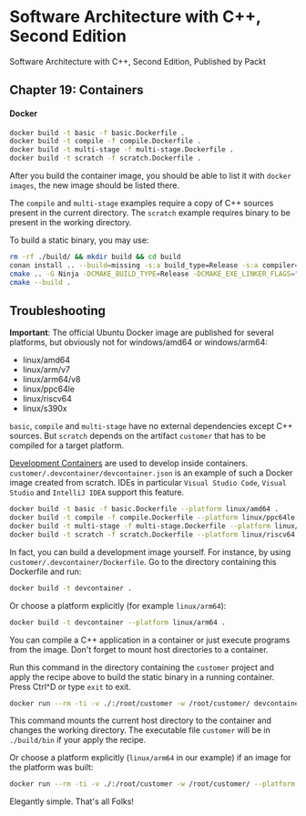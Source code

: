 # Software Architecture with C++, Second Edition

Software Architecture with C++, Second Edition, Published by Packt

## Chapter 19: Containers

#### Docker

```bash
docker build -t basic -f basic.Dockerfile .
docker build -t compile -f compile.Dockerfile .
docker build -t multi-stage -f multi-stage.Dockerfile .
docker build -t scratch -f scratch.Dockerfile .
```

After you build the container image, you should be able to list it with `docker images`, the new image should be listed there.

The `compile` and `multi-stage` examples require a copy of C++ sources present in the current directory.
The `scratch` example requires binary to be present in the working directory.

To build a static binary, you may use:

```bash
rm -rf ./build/ && mkdir build && cd build
conan install .. --build=missing -s:a build_type=Release -s:a compiler=gcc -s:a compiler.cppstd=gnu20 -of .
cmake .. -G Ninja -DCMAKE_BUILD_TYPE=Release -DCMAKE_EXE_LINKER_FLAGS="-static" -DBUILD_SHARED_LIBS=OFF -DCMAKE_FIND_LIBRARY_SUFFIXES=".a"
cmake --build .
```

## Troubleshooting

**Important**: The official Ubuntu Docker image are published for several platforms,
but obviously not for windows/amd64 or windows/arm64:

- linux/amd64
- linux/arm/v7
- linux/arm64/v8
- linux/ppc64le
- linux/riscv64
- linux/s390x

`basic`, `compile` and `multi-stage` have no external dependencies except C++ sources.
But `scratch` depends on the artifact `customer` that has to be compiled for a target platform.

[Development Containers](https://containers.dev) are used to develop inside containers.
`customer/.devcontainer/devcontainer.json` is an example of such a Docker image created from scratch.
IDEs in particular `Visual Studio Code`, `Visual Studio` and `IntelliJ IDEA` support this feature.

```bash
docker build -t basic -f basic.Dockerfile --platform linux/amd64 .
docker build -t compile -f compile.Dockerfile --platform linux/ppc64le .
docker build -t multi-stage -f multi-stage.Dockerfile --platform linux/arm64 .
docker build -t scratch -f scratch.Dockerfile --platform linux/riscv64 .
```

In fact, you can build a development image yourself. For instance, by using `customer/.devcontainer/Dockerfile`.
Go to the directory containing this Dockerfile and run:

```bash
docker build -t devcontainer .
```

Or choose a platform explicitly (for example `linux/arm64`):

```bash
docker build -t devcontainer --platform linux/arm64 .
```

You can compile a C++ application in a container or just execute programs from the image.
Don't forget to mount host directories to a container.

Run this command in the directory containing the `customer` project and
apply the recipe above to build the static binary in a running container.
Press Ctrl^D or type `exit` to exit.

```bash
docker run --rm -ti -v ./:/root/customer -w /root/customer/ devcontainer
```

This command mounts the current host directory to the container and changes the working directory.
The executable file `customer` will be in `./build/bin` if your apply the recipe.

Or choose a platform explicitly (`linux/arm64` in our example) if an image for the platform was built:

```bash
docker run --rm -ti -v ./:/root/customer -w /root/customer/ --platform linux/arm64 devcontainer
```

Elegantly simple. That's all Folks!
